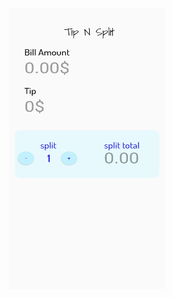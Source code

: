 
[//]: # (![alt text]&#40;screenshots/tip_n_split.jpg&#41;)
<img src="screenshots/tip_n_split.jpg" alt="ss" height="450" width="250"/>